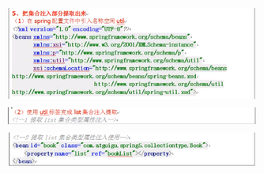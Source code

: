 ![image-20220103133905209](MarkDownImages/readme.assets/image-20220103133905209.png)

![image-20220103134500583](MarkDownImages/readme.assets/image-20220103134500583.png)

![image-20220103135027075](MarkDownImages/readme.assets/image-20220103135027075.png)